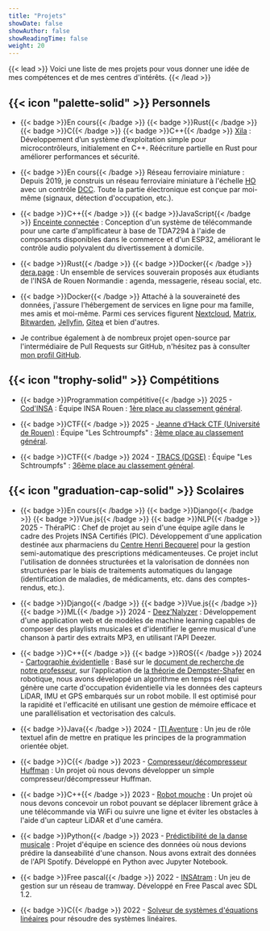 ```yaml
---
title: "Projets"
showDate: false
showAuthor: false
showReadingTime: false
weight: 20
---
```


{{< lead >}}
Voici une liste de mes projets pour vous donner une idée de mes compétences et de mes centres d'intérêts.
{{< /lead >}}

## {{< icon "palette-solid" >}} Personnels

- {{< badge >}}En cours{{< /badge >}} {{< badge >}}Rust{{< /badge >}} {{< badge >}}C{{< /badge >}} {{< badge >}}C++{{< /badge >}} [Xila](https://xila.dev) : Développement d’un système d’exploitation simple pour microcontrôleurs, initialement en C++. Réécriture partielle en Rust pour améliorer performances et sécurité.

- {{< badge >}}En cours{{< /badge >}} Réseau ferroviaire miniature : Depuis 2019, je construis un réseau ferroviaire miniature à l'échelle [HO](https://fr.wikipedia.org/wiki/%C3%89chelles_de_train_miniature#%C3%89chelle_HO) avec un contrôle [DCC](https://fr.wikipedia.org/wiki/Digital_Command_Control). Toute la partie électronique est conçue par moi-même (signaux, détection d'occupation, etc.).

- {{< badge >}}C++{{< /badge >}} {{< badge >}}JavaScript{{< /badge >}} [Enceinte connectée](https://github.com/AlixANNERAUD/Connected_speaker) : Conception d'un système de télécommande pour une carte d'amplificateur à base de TDA7294 à l'aide de composants disponibles dans le commerce et d'un ESP32, améliorant le contrôle audio polyvalent du divertissement à domicile.

- {{< badge >}}Rust{{< /badge >}} {{< badge >}}Docker{{< /badge >}} [dera.page](https://dera.page/) : Un ensemble de services souverain proposés aux étudiants de l'INSA de Rouen Normandie : agenda, messagerie, réseau social, etc.
  
- {{< badge >}}Docker{{< /badge >}} Attaché à la souveraineté des données, j'assure l'hébergement de services en ligne pour ma famille, mes amis et moi-même. Parmi ces services figurent [Nextcloud](https://nextcloud.com/), [Matrix](https://matrix.org/), [Bitwarden](https://bitwarden.com/), [Jellyfin](https://jellyfin.org/), [Gitea](https://about.gitea.com/) et bien d'autres.

- Je contribue également à de nombreux projet open-source par l'intermédiaire de Pull Requests sur GitHub, n'hésitez pas à consulter [mon profil GitHub](https://github.com/AlixANNERAUD).

## {{< icon "trophy-solid" >}} Compétitions

- {{< badge >}}Programmation compétitive{{< /badge >}} 2025 - [Cod'INSA](https://codinsa.org/) : Équipe INSA Rouen : [1ère place au classement général](https://codinsa.org/static/past).

- {{< badge >}}CTF{{< /badge >}} 2025 - [Jeanne d’Hack CTF (Université de Rouen)](https://www.jeanne-hack-ctf.org/post/) : Équipe "Les Schtroumpfs" : [3ème place au classement général](https://www.jeanne-hack-ctf.org/post/2025/).

- {{< badge >}}CTF{{< /badge >}} 2024 - [TRACS (DGSE)](https://tracs.viarezo.fr/) : Équipe "Les Schtroumpfs" : [36ème place au classement général](https://tracs.viarezo.fr/edition_results/show_student_ranking/2024/).

## {{< icon "graduation-cap-solid" >}} Scolaires

- {{< badge >}}En cours{{< /badge >}} {{< badge >}}Django{{< /badge >}} {{< badge >}}Vue.js{{< /badge >}} {{< badge >}}NLP{{< /badge >}} 2025 - ThéraPIC : Chef de projet au sein d'une équipe agile dans le cadre des Projets INSA Certifiés (PIC). Développement d'une application destinée aux pharmaciens du [Centre Henri Becquerel](https://www.becquerel.fr/) pour la gestion semi-automatique des prescriptions médicamenteuses. Ce projet inclut l'utilisation de données structurées et la valorisation de données non structurées par le biais de traitements automatiques du langage (identification de maladies, de médicaments, etc. dans des comptes-rendus, etc.).

- {{< badge >}}Django{{< /badge >}} {{< badge >}}Vue.js{{< /badge >}} {{< badge >}}ML{{< /badge >}} 2024 - [Deez'Nalyzer](https://github.com/AlixANNERAUD/Deez_Nalyzer) : Développement d'une application web et de modèles de machine learning capables de composer des playlists musicales et d'identifier le genre musical d'une chanson à partir des extraits MP3, en utilisant l'API Deezer.

- {{< badge >}}C++{{< /badge >}} {{< badge >}}ROS{{< /badge >}} 2024 - [Cartographie évidentielle](https://github.com/AlixANNERAUD/Evidential_occupancy_map) : Basé sur le [document de recherche de notre professeur](https://www.researchgate.net/publication/337171728_25D_Evidential_Grids_for_Dynamic_Object_Detection), sur l’application de [la théorie de Dempster-Shafer](https://en.wikipedia.org/wiki/Dempster%E2%80%93Shafer_theory) en robotique, nous avons développé un algorithme en temps réel qui génère une carte d'occupation évidentielle via les données des capteurs LiDAR, IMU et GPS embarqués sur un robot mobile. Il est optimisé pour la rapidité et l'efficacité en utilisant une gestion de mémoire efficace et une parallélisation et vectorisation des calculs.

- {{< badge >}}Java{{< /badge >}} 2024 - [ITI Aventure](https://github.com/AlixANNERAUD/ITI_aventure) : Un jeu de rôle textuel afin de mettre en pratique les principes de la programmation orientée objet.

- {{< badge >}}C{{< /badge >}} 2023 - [Compresseur/décompresseur Huffman](https://github.com/AlixANNERAUD/Huffman_compressor) : Un projet où nous devons développer un simple compresseur/décompresseur Huffman.

- {{< badge >}}C++{{< /badge >}} 2023 - [Robot mouche](https://github.com/AlixANNERAUD/Robot_Mouche) : Un projet où nous devons concevoir un robot pouvant se déplacer librement grâce à une télécommande via WiFi ou suivre une ligne et éviter les obstacles à l'aide d'un capteur LiDAR et d'une caméra.

- {{< badge >}}Python{{< /badge >}} 2023 - [Prédictibilité de la danse musicale](https://github.com/AlixANNERAUD/Music_danceability_prediction) : Projet d'équipe en science des données où nous devions prédire la danseabilité d'une chanson. Nous avons extrait des données de l'API Spotify. Développé en Python avec Jupyter Notebook.

- {{< badge >}}Free pascal{{< /badge >}} 2022 - [INSAtram](https://github.com/AlixANNERAUD/INSAtram) : Un jeu de gestion sur un réseau de tramway. Développé en Free Pascal avec SDL 1.2.

- {{< badge >}}C{{< /badge >}} 2022 - [Solveur de systèmes d'équations linéaires](https://github.com/AlixANNERAUD/System_of_linear_equations_solver) pour résoudre des systèmes linéaires.
